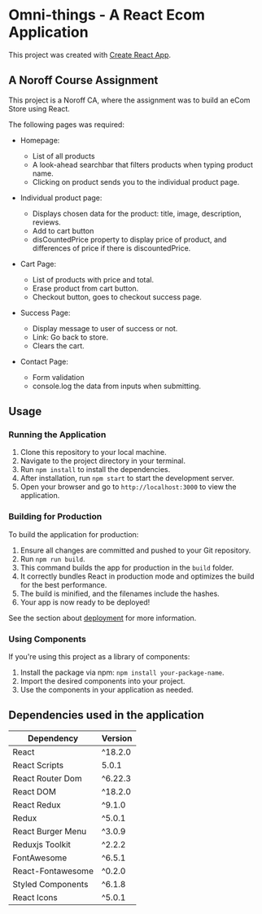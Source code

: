 # Omni-things - A React Ecom Application

This project was created with [Create React App](https://github.com/facebook/create-react-app).

## A Noroff Course Assignment
This project is a Noroff CA, where the assignment was to build an eCom Store using React.

The following pages was required: 
* Homepage: 
  * List of all products
  * A look-ahead searchbar that filters products when typing product name.
  * Clicking on product sends you to the individual product page. 
  
* Individual product page: 
  * Displays chosen data for the product: title, image, description, reviews.
  * Add to cart button
  * disCountedPrice property to display price of product, and differences of price if there is discountedPrice. 
  
* Cart Page:
  * List of products with price and total.
  * Erase product from cart button.
  * Checkout button, goes to checkout success page.
  
* Success Page: 
  * Display message to user of success or not.
  * Link: Go back to store.
  * Clears the cart.

* Contact Page:
  * Form validation
  * console.log the data from inputs when submitting.

## Usage

### Running the Application

1. Clone this repository to your local machine.
2. Navigate to the project directory in your terminal.
3. Run `npm install` to install the dependencies.
4. After installation, run `npm start` to start the development server.
5. Open your browser and go to `http://localhost:3000` to view the application.

### Building for Production

To build the application for production:

1. Ensure all changes are committed and pushed to your Git repository.
2. Run `npm run build`.
3. This command builds the app for production in the `build` folder.
4. It correctly bundles React in production mode and optimizes the build for the best performance.
5. The build is minified, and the filenames include the hashes.
6. Your app is now ready to be deployed!

See the section about [deployment](https://facebook.github.io/create-react-app/docs/deployment) for more information.

### Using Components

If you're using this project as a library of components:

1. Install the package via npm: `npm install your-package-name`.
2. Import the desired components into your project.
3. Use the components in your application as needed.

## Dependencies used in the application
| Dependency            | Version    |
|-----------------------|------------|
| React                 | ^18.2.0    |
| React Scripts         | 5.0.1      |
| React Router Dom      | ^6.22.3    |
| React DOM             | ^18.2.0    |
| React Redux           | ^9.1.0     |
| Redux                 | ^5.0.1     |
| React Burger Menu     | ^3.0.9     |
| Reduxjs Toolkit       | ^2.2.2     |
| FontAwesome           | ^6.5.1     |
| React-Fontawesome     | ^0.2.0     |
| Styled Components     | ^6.1.8     |
| React Icons           | ^5.0.1     |


